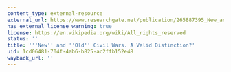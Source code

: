 ```yaml
---
content_type: external-resource
external_url: https://www.researchgate.net/publication/265887395_New_and_Old_Civil_Wars_A_Valid_Distinction
has_external_license_warning: true
license: https://en.wikipedia.org/wiki/All_rights_reserved
status: ''
title: '''New'' and ''Old'' Civil Wars. A Valid Distinction?'
uid: 1cd06481-704f-4ab6-b825-ac2ffb152e48
wayback_url: ''
---
```

